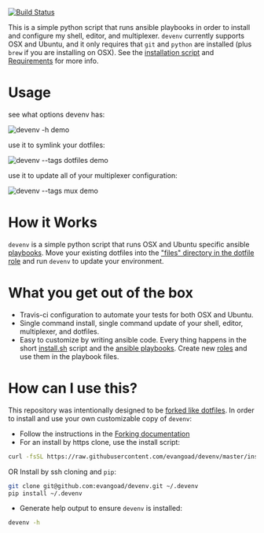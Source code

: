 [![Build Status](https://travis-ci.org/evangoad/devenv.svg?branch=master)](https://travis-ci.org/evangoad/devenv)

This is a simple python script that runs ansible playbooks in order to install
and configure my shell, editor, and multiplexer.  `devenv` currently supports
OSX and Ubuntu, and it only requires that `git` and `python` are installed
(plus `brew` if you are installing on OSX).  See the [installation
script](https://github.com/evangoad/devenv/blob/master/install.sh) and [Requirements](REQUIREMENTS.md) for more info.

# Usage

see what options devenv has:

![devenv -h demo](https://raw.githubusercontent.com/evangoad/devenv/master/img/devenv-h.gif)

use it to symlink your dotfiles:

![devenv --tags dotfiles demo](https://raw.githubusercontent.com/evangoad/devenv/master/img/devenv--tags-dotfiles.gif)

use it to update all of your multiplexer configuration:

![devenv --tags mux demo](https://raw.githubusercontent.com/evangoad/devenv/master/img/devenv--tags-mux.gif)

# How it Works

`devenv` is a simple python script that runs OSX and Ubuntu specific ansible
[playbooks](playbooks/). Move your existing dotfiles into the ["files" directory
in the dotfile role](playbooks/roles/dotfiles/files) and run `devenv` to update
your environment.

# What you get out of the box

- Travis-ci configuration to automate your tests for both OSX and Ubuntu.
- Single command install, single command update of your shell, editor,
  multiplexer, and dotfiles.
- Easy to customize by writing ansible code.  Every thing happens in the short
  [install.sh](https://github.com/evangoad/devenv/blob/master/install.sh) script and the [ansible playbooks](playbooks/).
  Create new [roles](playbooks/roles) and use them in the
  playbook files.

# How can I use this?

This repository was intentionally designed to be [forked like
dotfiles](http://zachholman.com/2010/08/dotfiles-are-meant-to-be-forked/).
In order to install and use your own customizable copy of `devenv`:

- Follow the instructions in the [Forking documentation](FORKING.md)
- For an install by https clone, use the install script:

```bash
curl -fsSL https://raw.githubusercontent.com/evangoad/devenv/master/install.sh | bash
```
  OR Install by ssh cloning and `pip`:

```bash
git clone git@github.com:evangoad/devenv.git ~/.devenv
pip install ~/.devenv
```

- Generate help output to ensure `devenv` is installed:

```bash
devenv -h
```

